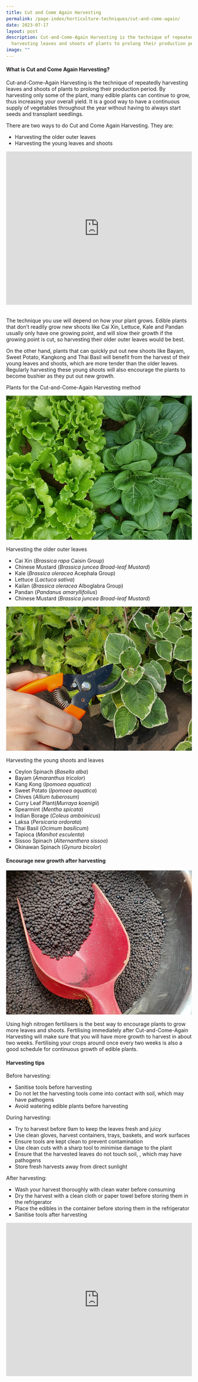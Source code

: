 ```yaml
---
title: Cut and Come Again Harvesting
permalink: /page-index/horticulture-techniques/cut-and-come-again/
date: 2023-07-17
layout: post
description: Cut-and-Come-Again Harvesting is the technique of repeatedly
  harvesting leaves and shoots of plants to prolong their production period.
image: ""
---
```

<section>
<h4>What is Cut and Come Again Harvesting?</h4>
<p>Cut-and-Come-Again Harvesting is the technique of repeatedly harvesting leaves and shoots of plants to prolong their production period. By harvesting only some of the plant, many edible plants can continue to grow, thus increasing your overall yield. It is a good way to have a continuous supply of vegetables throughout the year without having to always start seeds and transplant seedlings.</p>
<p>There are two ways to do Cut and Come Again Harvesting. They are:</p>
<ul>
  <li>Harvesting the older outer leaves</li>
  <li>Harvesting the young leaves and shoots</li>
</ul>
<iframe width="100%" height="415" src="https://www.youtube.com/embed/2rZacCyvU6Q" title="YouTube video player" frameborder="0" allow="accelerometer; autoplay; clipboard-write; encrypted-media; gyroscope; picture-in-picture; web-share" allowfullscreen=""></iframe>	<br>
	<br>
<p>The technique you use will depend on how your plant grows. Edible plants that don’t readily grow new shoots like Cai Xin, Lettuce, Kale and Pandan usually only have one growing point, and will slow their growth if the growing point is cut, so harvesting their older outer leaves would be best.</p> 
<p>On the other hand, plants that can quickly put out new shoots like Bayam, Sweet Potato, Kangkong and Thai Basil will benefit from the harvest of their young leaves and shoots, which are more tender than the older leaves. Regularly harvesting these young shoots will also encourage the plants to become bushier as they put out new growth.</p> 
<p>Plants for the Cut-and-Come-Again Harvesting method</p>
<img style="height:390px; width:520px" src="/images/Plants/leafyvegetables_jacchua.jpg">
<p>Harvesting the older outer leaves</p>
<ul>
  <li>Cai Xin (<em>Brassica rapa</em> Caisin Group)</li>
  <li>Chinese Mustard (<em>Brassica juncea Broad-leaf Mustard</em>)</li>
  <li>Kale (<em>Brassica oleracea</em> Acephala Group)</li>
  <li>Lettuce (<em>Lactuca sativa</em>)</li>
  <li>Kailan (<em>Brassica oleracea</em> Alboglabra Group)</li>
  <li>Pandan (<em>Pandanus amaryllifolius</em>)</li>
  <li>Chinese Mustard (<em>Brassica juncea Broad-leaf Mustard</em>)</li>
</ul>
<img style="height:390px; width:520px" src="/images/Horti%20techniques/Pruning_JacCHua%20(2).jpg">
<p>Harvesting the young shoots and leaves</p>
<ul>
  <li>Ceylon Spinach (<em>Basella alba</em>)</li>
  <li>Bayam (<em>Amaranthus tricolor</em>)</li>
  <li>Kang Kong (<em>Ipomoea aquatica</em>)</li>
  <li>Sweet Potato (<em>Ipomoea aquatica</em>)</li>
  <li>Chives (<em>Allium tuberosum</em>)</li>
  <li>Curry Leaf Plant(<em>Murraya koenigii</em>)</li>
  <li>Spearmint (<em>Mentha spicata</em>)</li>
  <li>Indian Borage (<em>Coleus amboinicus</em>)</li>
  <li>Laksa (<em>Persicaria ordorata</em>)</li>
  <li>Thai Basil (<em>Ocimum basilicum</em>)</li>
  <li>Tapioca (<em>Manihot esculenta</em>)</li>
  <li>Sissoo Spinach (<em>Alternanthera sissoo</em>)</li>
  <li>Okinawan Spinach (<em>Gynura bicolor</em>)</li>
</ul>
</section>

<section>
<h4>Encourage new growth after harvesting</h4>
<img style="height:390px; width:520px" src="/images/Horti%20techniques/Fertiliser_Jacchua.jpg">
<p>Using high nitrogen fertilisers is the best way to encourage plants to grow more leaves and shoots. Fertilising immediately after Cut-and-Come-Again Harvesting will make sure that you will have more growth to harvest in about two weeks. Fertilising your crops around once every two weeks is also a good schedule for continuous growth of edible plants.</p> 
<h4>Harvesting tips</h4>
<p>Before harvesting:</p>
<ul>
  <li>Sanitise tools before harvesting</li>
  <li>Do not let the harvesting tools come into contact with soil, which may have pathogens</li>
  <li>Avoid watering edible plants before harvesting</li>
</ul>
<p>During harvesting:</p>
<ul>
  <li>Try to harvest before 9am to keep the leaves fresh and juicy</li>
  <li>Use clean gloves, harvest containers, trays, baskets, and work surfaces</li>
  <li>Ensure tools are kept clean to prevent contamination</li>
  <li>Use clean cuts with a sharp tool to minimise damage to the plant</li>
  <li>Ensure that the harvested leaves do not touch soil, , which may have pathogens</li>
  <li>Store fresh harvests away from direct sunlight</li>
</ul>
<p>After harvesting:</p>
<ul>
  <li>Wash your harvest thoroughly with clean water before consuming</li>
  <li>Dry the harvest with a clean cloth or paper towel before storing them in the refrigerator</li>
  <li>Place the edibles in the container before storing them in the refrigerator</li>
  <li>Sanitise tools after harvesting</li>
</ul>
<iframe width="100%" height="415" src="https://www.youtube.com/embed/f_Uoug7ZSeg" title="YouTube video player" frameborder="0" allow="accelerometer; autoplay; clipboard-write; encrypted-media; gyroscope; picture-in-picture; web-share" allowfullscreen=""></iframe>	<br>
	<br>
</section>